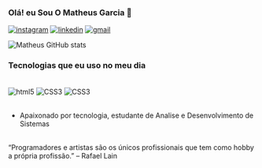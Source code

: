 ### Olá! eu Sou O Matheus Garcia 🤙

[![instagram](https://img.shields.io/badge/Instagram-E4405F?style=for-the-badge&logo=instagram&logoColor=white)](https://www.instagram.com/matheusgreeg//)
[![linkedin](https://img.shields.io/badge/LinkedIn-0077B5?style=for-the-badge&logo=linkedin&logoColor=white)](https://www.linkedin.com/feed/)
[![gmail](	https://img.shields.io/badge/Gmail-D14836?style=for-the-badge&logo=gmail&logoColor=white)](https://mail.google.com/mail/u/0/#inbox)

![Matheus GitHub stats](https://github-readme-stats.vercel.app/api?username=GarciaMatheus&show_icons=true&theme=dracula)

### Tecnologias que eu uso no meu dia

<div style="display: inline-block"><br/>
<img align="center" alt="html5"src="https://img.shields.io/badge/HTML5-E34F26?style=for-the-badge&logo=html5&logoColor=white"/>
<img align="center" alt="CSS3"src="https://img.shields.io/badge/CSS3-1572B6?style=for-the-badge&logo=css3&logoColor=white"/>
<img align="center" alt="CSS3"src="https://img.shields.io/badge/JavaScript-323330?style=for-the-badge&logo=javascript&logoColor=F7DF1E"/>
</div></br></br>

- Apaixonado por tecnologia, estudante de Analise e Desenvolvimento de Sistemas</br></br>

“Programadores e artistas são os únicos profissionais que tem como hobby a própria profissão.” – Rafael Lain
